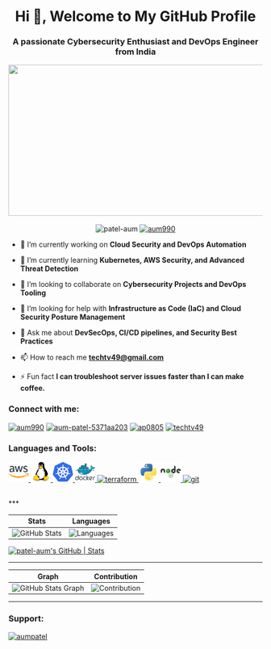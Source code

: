 <h1 align="center">Hi 👋, Welcome to My GitHub Profile</h1>
<h3 align="center">A passionate Cybersecurity Enthusiast and DevOps Engineer from India</h3>
<p align="center"><img height="300" width="630" src="https://user-images.githubusercontent.com/73774338/203944286-3f2e17cf-8762-4771-b763-037f9d20082a.png"></img></p>

<p align="center">
  <img width="200px" src="https://komarev.com/ghpvc/?username=patel-aum&label=Profile%20views&color=0e75b6&style=flat" alt="patel-aum" />
  <a href="https://twitter.com/aum990" target="blank"><img width="220" src="https://img.shields.io/twitter/follow/aum990?logo=twitter&style=for-the-badge" alt="aum990" /></a>
</p>

- 🔭 I’m currently working on **Cloud Security and DevOps Automation**

- 🌱 I’m currently learning **Kubernetes, AWS Security, and Advanced Threat Detection**

- 👯 I’m looking to collaborate on **Cybersecurity Projects and DevOps Tooling**

- 🤝 I’m looking for help with **Infrastructure as Code (IaC) and Cloud Security Posture Management**

- 💬 Ask me about **DevSecOps, CI/CD pipelines, and Security Best Practices**

- 📫 How to reach me **techtv49@gmail.com**

- ⚡ Fun fact **I can troubleshoot server issues faster than I can make coffee.**

<h3 align="left">Connect with me:</h3>
<p align="left">
  <a href="https://twitter.com/aum990" target="blank"><img align="center" src="https://raw.githubusercontent.com/rahuldkjain/github-profile-readme-generator/master/src/images/icons/Social/twitter.svg" alt="aum990" height="30" width="40" /></a>
  <a href="https://linkedin.com/in/aum-patel-5371aa203" target="blank"><img align="center" src="https://raw.githubusercontent.com/rahuldkjain/github-profile-readme-generator/master/src/images/icons/Social/linked-in-alt.svg" alt="aum-patel-5371aa203" height="30" width="40" /></a>
  <a href="https://www.hackerrank.com/ap0805" target="blank"><img align="center" src="https://raw.githubusercontent.com/rahuldkjain/github-profile-readme-generator/master/src/images/icons/Social/hackerrank.svg" alt="ap0805" height="30" width="40" /></a>
  <a href="https://codeforces.com/profile/techtv49" target="blank"><img align="center" src="https://raw.githubusercontent.com/rahuldkjain/github-profile-readme-generator/master/src/images/icons/Social/codeforces.svg" alt="techtv49" height="30" width="40" /></a>
</p>

<h3 align="left">Languages and Tools:</h3>
<p align="left">
  <a href="https://aws.amazon.com" target="_blank" rel="noreferrer"> <img src="https://raw.githubusercontent.com/devicons/devicon/master/icons/amazonwebservices/amazonwebservices-original-wordmark.svg" alt="aws" width="40" height="40"/> </a>
  <a href="https://www.linux.org/" target="_blank" rel="noreferrer"> <img src="https://raw.githubusercontent.com/devicons/devicon/master/icons/linux/linux-original.svg" alt="linux" width="40" height="40"/> </a>
  <a href="https://kubernetes.io/" target="_blank" rel="noreferrer"> <img src="https://raw.githubusercontent.com/devicons/devicon/master/icons/kubernetes/kubernetes-plain.svg" alt="kubernetes" width="40" height="40"/> </a>
  <a href="https://www.docker.com/" target="_blank" rel="noreferrer"> <img src="https://raw.githubusercontent.com/devicons/devicon/master/icons/docker/docker-original-wordmark.svg" alt="docker" width="40" height="40"/> </a>
  <a href="https://www.terraform.io/" target="_blank" rel="noreferrer"> <img src="https://www.vectorlogo.zone/logos/terraformio/terraformio-icon.svg" alt="terraform" width="40" height="40"/> </a>
  <a href="https://www.python.org" target="_blank" rel="noreferrer"> <img src="https://raw.githubusercontent.com/devicons/devicon/master/icons/python/python-original.svg" alt="python" width="40" height="40"/> </a>
  <a href="https://nodejs.org" target="_blank" rel="noreferrer"> <img src="https://raw.githubusercontent.com/devicons/devicon/master/icons/nodejs/nodejs-original-wordmark.svg" alt="nodejs" width="40" height="40"/> </a>
  <a href="https://git-scm.com/" target="_blank" rel="noreferrer"> <img src="https://www.vectorlogo.zone/logos/git-scm/git-scm-icon.svg" alt="git" width="40" height="40"/> </a>
</p>

<br>
***

Stats | Languages
------| ----------
![GitHub Stats](https://github-readme-stats.vercel.app/api?username=patel-aum&show_icons=true&locale=en&theme=dark) | ![Languages](https://github-readme-stats.vercel.app/api/top-langs?username=patel-aum&show_icons=true&locale=en&layout=compact&theme=dark&width=500)

[![patel-aum's GitHub | Stats](https://stats.quine.sh/patel-aum/github?theme=dark)](https://quine.sh)

***

Graph | Contribution
------| ----------
![GitHub Stats Graph](https://github-profile-summary-cards.vercel.app/api/cards/profile-details?username=patel-aum&theme=monokai&text_color=white) | ![Contribution](https://github-readme-streak-stats.herokuapp.com/?user=patel-aum&theme=dark&width=400)

***

<h3>Support:</h3>
<p><a href="https://www.buymeacoffee.com/aumpatel"><img src="https://cdn.buymeacoffee.com/buttons/v2/default-yellow.png" height="50" width="210" alt="aumpatel" /></a></p>
<br>

